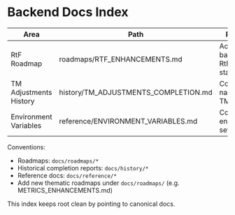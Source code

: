# Backend Docs Index

Area | Path | Purpose
-----|------|--------
RtF Roadmap | roadmaps/RTF_ENHANCEMENTS.md | Active backend RtF tasks & status
TM Adjustments History | history/TM_ADJUSTMENTS_COMPLETION.md | Completion narrative for TM feature
Environment Variables | reference/ENVIRONMENT_VARIABLES.md | Complete environment setup guide

Conventions:
- Roadmaps: `docs/roadmaps/*`
- Historical completion reports: `docs/history/*`
- Reference docs: `docs/reference/*`
- Add new thematic roadmaps under `docs/roadmaps/` (e.g. METRICS_ENHANCEMENTS.md)

This index keeps root clean by pointing to canonical docs.
